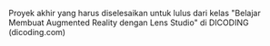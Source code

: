 Proyek akhir yang harus diselesaikan untuk lulus dari kelas "Belajar Membuat Augmented Reality dengan Lens Studio" di DICODING (dicoding.com)
